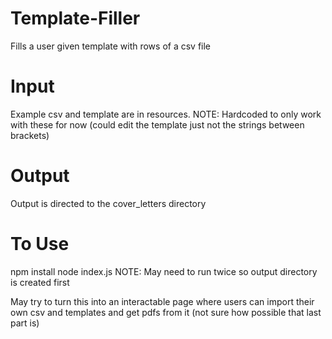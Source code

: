 # Template-Filler
Fills a user given template with rows of a csv file

# Input
Example csv and template are in resources.
NOTE: Hardcoded to only work with these for now (could edit the template just not the strings between brackets)

# Output
Output is directed to the cover_letters directory

# To Use
npm install
node index.js
NOTE: May need to run twice so output directory is created first

May try to turn this into an interactable page where users can import their own csv and templates and get pdfs from it (not sure how possible that last part is)
